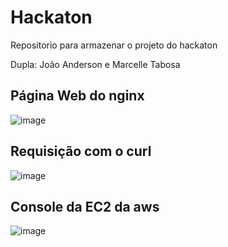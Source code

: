 # Hackaton
Repositorio para armazenar o projeto do hackaton

Dupla: João Anderson e Marcelle Tabosa

## Página Web do nginx

![image](https://github.com/MarcelleTabosa/hackaton-02/assets/99770580/0a4caa2c-9f73-46ea-afed-3535b1c0bfbc)

## Requisição com o curl

![image](https://github.com/MarcelleTabosa/hackaton-02/assets/99770580/3730da23-8768-47bd-b256-1b0ef3b53394)

## Console da EC2 da aws

![image](https://github.com/MarcelleTabosa/hackaton-02/assets/99770580/e86923bf-8617-42f9-92fb-6946520635e8)
